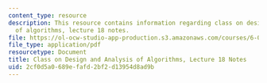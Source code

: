 ```yaml
---
content_type: resource
description: This resource contains information regarding class on design and analysis
  of algorithms, lecture 18 notes.
file: https://ol-ocw-studio-app-production.s3.amazonaws.com/courses/6-046j-design-and-analysis-of-algorithms-spring-2015/2cf0d5a0689efafd2bf2d13954d8ad9b_MIT6_046JS15_lec18.pdf
file_type: application/pdf
resourcetype: Document
title: Class on Design and Analysis of Algorithms, Lecture 18 Notes
uid: 2cf0d5a0-689e-fafd-2bf2-d13954d8ad9b
---
```


